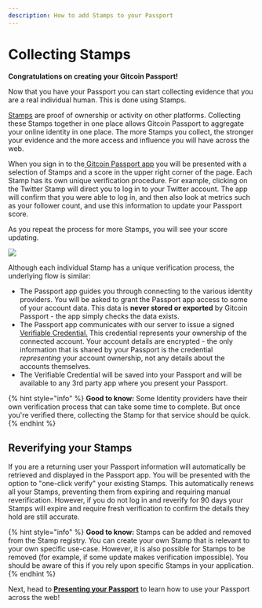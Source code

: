 ```yaml
---
description: How to add Stamps to your Passport
---
```


# Collecting Stamps

**Congratulations on creating your Gitcoin Passport!**

Now that you have your Passport you can start collecting evidence that you are a real individual human. This is done using Stamps.

[Stamps](../building-with-passport/major-concepts.md#stamps) are proof of ownership or activity on other platforms. Collecting these Stamps together in one place allows Gitcoin Passport to aggregate your online identity in one place. The more Stamps you collect, the stronger your evidence and the more access and influence you will have across the web.

When you sign in to the[ Gitcoin Passport app](https://passport.gitcoin.co) you will be presented with a selection of Stamps and a score in the upper right corner of the page. Each Stamp has its own unique verification procedure. For example, clicking on the Twitter Stamp will direct you to log in to your Twitter account. The app will confirm that you were able to log in, and then also look at metrics such as your follower count, and use this information to update your Passport score.

As you repeat the process for more Stamps, you will see your score updating.

![](../public/stamps-page.png)

Although each individual Stamp has a unique verification process, the underlying flow is similar:&#x20;

* The Passport app guides you through connecting to the various identity providers. You will be asked to grant the Passport app access to some of your account data. This data is **never stored or exported** by Gitcoin Passport - the app simply checks the data exists.&#x20;
* The Passport app communicates with our server to issue a signed [Verifiable Credential.](../building-with-passport/major-concepts.md) This credential represents your ownership of the connected account. Your account details are encrypted - the only information that is shared by your Passport is the credential _representing_ your account ownership, not any details about the accounts themselves.&#x20;
* The Verifiable Credential will be saved into your Passport and will be available to any 3rd party app where you present your Passport.

{% hint style="info" %}
**Good to know:** Some Identity providers have their own verification process that can take some time to complete. But once you're verified there, collecting the Stamp for that service should be quick.
{% endhint %}

## Reverifying your Stamps

If you are a returning user your Passport information will automatically be retrieved and displayed in the Passport app. You will be presented with the option to "one-click verify" your existing Stamps. This automatically renews all your Stamps, preventing them from expiring and requiring manual reverification. However, if you do not log in and reverify for 90 days your Stamps will expire and require fresh verification to confirm the details they hold are still accurate.

{% hint style="info" %}
**Good to know:** Stamps can be added and removed from the Stamp registry. You can create your own Stamp that is relevant to your own specific use-case. However, it is also possible for Stamps to be removed (for example, if some update makes verification impossible). You should be aware of this if you rely upon specific Stamps in your application.
{% endhint %}



Next, head to [**Presenting your Passport**](presenting-your-passport.md) to learn how to use your Passport across the web!

